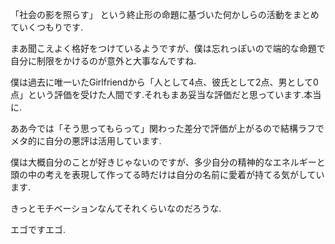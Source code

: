 「社会の影を照らす」
という終止形の命題に基づいた何かしらの活動をまとめていくつもりです.

まあ聞こえよく格好をつけているようですが、僕は忘れっぽいので端的な命題で自分に制限をかけるのが意外と大事なんですね.

僕は過去に唯一いたGirlfriendから「人として4点、彼氏として2点、男として0点」という評価を受けた人間です.それもまあ妥当な評価だと思っています.本当に.

ああ今では「そう思ってもらって」関わった差分で評価が上がるので結構ラフでメタ的に自分の悪評は活用しています.

僕は大概自分のことが好きじゃないのですが、多少自分の精神的なエネルギーと頭の中の考えを表現して作ってる時だけは自分の名前に愛着が持てる気がしています.

きっとモチベーションなんてそれくらいなのだろうな.

エゴですエゴ.